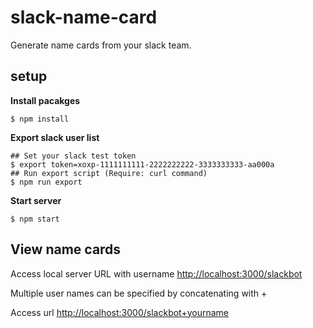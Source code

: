 # slack-name-card

Generate name cards from your slack team.

## setup

__Install pacakges__

```
$ npm install
```

__Export slack user list__

```
## Set your slack test token
$ export token=xoxp-1111111111-2222222222-3333333333-aa000a
## Run export script (Require: curl command)
$ npm run export
```

__Start server__

```
$ npm start
```

## View name cards

Access local server URL with username [http://localhost:3000/slackbot](http://localhost:3000/slackbot)

Multiple user names can be specified by concatenating with +

Access url [http://localhost:3000/slackbot+yourname](http://localhost:3000/slackbot+yourname)
